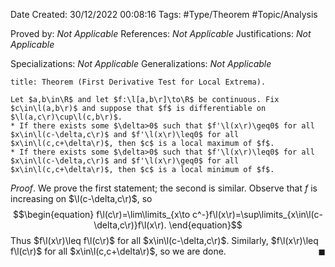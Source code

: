 <div class="topSpace"></div>

Date Created: 30/12/2022 00:08:16
Tags: #Type/Theorem #Topic/Analysis

Proved by: _Not Applicable_
References: _Not Applicable_
Justifications: _Not Applicable_

Specializations: _Not Applicable_
Generalizations: _Not Applicable_

``` ad-Theorem
title: Theorem (First Derivative Test for Local Extrema).

Let $a,b\in\R$ and let $f:\l[a,b\r]\to\R$ be continuous. Fix $c\in\l(a,b\r)$ and suppose that $f$ is differentiable on $\l(a,c\r)\cup\l(c,b\r)$.
* If there exists some $\delta>0$ such that $f'\l(x\r)\geq0$ for all $x\in\l(c-\delta,c\r)$ and $f'\l(x\r)\leq0$ for all $x\in\l(c,c+\delta\r)$, then $c$ is a local maximum of $f$.
* If there exists some $\delta>0$ such that $f'\l(x\r)\leq0$ for all $x\in\l(c-\delta,c\r)$ and $f'\l(x\r)\geq0$ for all $x\in\l(c,c+\delta\r)$, then $c$ is a local minimum of $f$.

```

_Proof_. We prove the first statement; the second is similar. Observe that $f$ is increasing on $\l(c-\delta,c\r)$, so
$$\begin{equation}
    f\l(c\r)=\lim\limits_{x\to c^-}f\l(x\r)=\sup\limits_{x\in\l(c-\delta,c\r)}f\l(x\r).
\end{equation}$$
Thus $f\l(x\r)\leq f\l(c\r)$ for all $x\in\l(c-\delta,c\r)$. Similarly, $f\l(x\r)\leq f\l(c\r)$ for all $x\in\l(c,c+\delta\r)$, so we are done.<span style="float:right;">$\blacksquare$</span>
